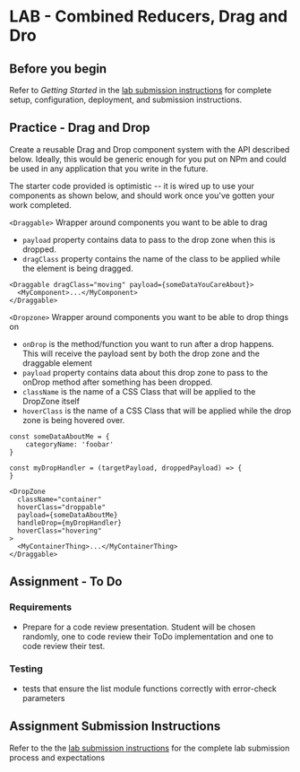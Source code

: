 # LAB - Combined Reducers, Drag and Dro

## Before you begin
Refer to *Getting Started*  in the [lab submission instructions](../../../reference/submission-instructions/labs/README.md) for complete setup, configuration, deployment, and submission instructions.

## Practice - Drag and Drop

Create a reusable Drag and Drop component system with the API described below. Ideally, this would be generic enough for you put on NPm and could be used in any application that you write in the future.

The starter code provided is optimistic -- it is wired up to use your components as shown below, and should work once you've gotten your work completed.

`<Draggable>` Wrapper around components you want to be able to drag

* `payload` property contains data to pass to the drop zone when this is dropped.
* `dragClass` property contains the name of the class to be applied while the element is being dragged.
```
<Draggable dragClass="moving" payload={someDataYouCareAbout}>
  <MyComponent>...</MyComponent>
</Draggable>
```

`<Dropzone>` Wrapper around components you want to be able to drop things on

* `onDrop` is the method/function you want to run after a drop happens. This will receive the payload sent by both the drop zone and the draggable element
* `payload` property contains data about this drop zone to pass to the onDrop method after something has been dropped.
* `className` is the name of a CSS Class that will be applied to the DropZone itself
* `hoverClass` is the name of a CSS Class that will be applied while the drop zone is being hovered over.

```
const someDataAboutMe = {
    categoryName: 'foobar'
}

const myDropHandler = (targetPayload, droppedPayload) => {
}

<DropZone 
  className="container" 
  hoverClass="droppable" 
  payload={someDataAboutMe}
  handleDrop={myDropHandler} 
  hoverClass="hovering"
>
  <MyContainerThing>...</MyContainerThing>
</Draggable>
```


## Assignment - To Do

### Requirements

* Prepare for a code review presentation. Student will be chosen randomly, one to code review their ToDo implementation and one to code review their test.

### Testing
* tests that ensure the list module functions correctly with error-check parameters

## Assignment Submission Instructions
Refer to the the [lab submission instructions](../../../reference/submission-instructions/labs/README.md) for the complete lab submission process and expectations
